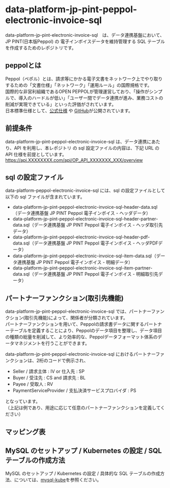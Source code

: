 # data-platform-jp-pint-peppol-electronic-invoice-sql

data-platform-jp-pint-electronic-invoice-sql　は、データ連携基盤において、JP PINT(日本版Peppol) の 電子インボイスデータを維持管理する SQL テーブルを作成するためのレポジトリです。  

## peppolとは

Peppol（ペポル）とは、請求等にかかる電子文書をネットワーク上でやり取りするための「文書仕様」「ネットワーク」「運用ルール」の国際規格です。  
国際的な非営利組織であるOPEN PEPPOLが管理運営しており、「操作がシンプルで、導入のハードルが低い」「ユーザー間でデータ連携が進み、業務コストの削減が実現できている」といった評価がされています。  
日本標準仕様として、[公式仕様](https://test-docs.peppol.eu/japan/master/billing-1.0/invoice-1.0/semantic-model/) や [GitHub](https://github.com/OpenPEPPOL/peppol-bis-invoice-3)が公開されています。  

## 前提条件

data-platform-jp-pint-peppol-electronic-invoice-sql は、データ連携にあたり、API を利用し、本レポジトリ の sql 設定ファイルの内容は、下記 URL の API 仕様を前提としています。
https://api.XXXXXXXX.com/api/OP_API_XXXXXXX_XXX/overview  

## sql の設定ファイル

data-platform-peppol-electronic-invoice-sql には、sql の設定ファイルとして以下の sql ファイルが含まれています。

* data-platform-jp-pint-peppol-electronic-invoice-sql-header-data.sql（データ連携基盤 JP PINT Peppol 電子インボイス - ヘッダデータ）
* data-platform-jp-pint-peppol-electronic-invoice-sql-header-partner-data.sql（データ連携基盤 JP PINT Peppol 電子インボイス - ヘッダ取引先データ）
* data-platform-jp-pint-peppol-electronic-invoice-sql-header-pdf-data.sql（データ連携基盤 JP PINT Peppol 電子インボイス - ヘッダPDFデータ）
* data-platform-jp-pint-peppol-electronic-invoice-sql-item-data.sql（データ連携基盤 JP PINT Peppol 電子インボイス - 明細データ）
* data-platform-jp-pint-peppol-electronic-invoice-sql-item-partner-data.sql（データ連携基盤 JP PINT Peppol 電子インボイス - 明細取引先データ）

## パートナーファンクション(取引先機能)

data-platform-jp-pint-peppol-electronic-invoice-sql では、パートナーファンクション(取引先機能)によって、関係者が分類されています。  
パートナーファンクションを用いて、Peppolの請求書データに関するパートナーテーブルを定義することにより、Peppolのデータ項目を整理し、データ項目の種類の総量を削減して、より効率的な、Peppolデータフォーマット体系のデータマネジメントを行うことができます。    

data-platform-jp-pint-peppol-electronic-invoice-sql におけるパートナーファンクションは、2桁のコードで例示され、  

* Seller / 請求主体 : IV or 仕入先 : SP
* Buyer / 受注先 : CS and 請求先 : BL
* Payee / 受取人 : RV
* PaymentServiceProvider / 支払決済サービスプロバイダ : PS

となっています。  
（上記は例であり、用途に応じて任意のパートナーファンクションを定義してください）

## マッピング表

## MySQL のセットアップ / Kubernetes の設定 / SQL テーブルの作成方法

MySQL のセットアップ / Kubernetes の設定 / 具体的な SQL テーブルの作成方法、については、[mysql-kube]( https://github.com/latonaio/mysql-kube )を参照ください。
